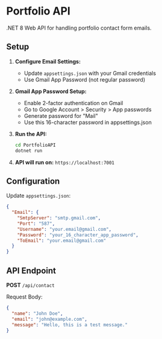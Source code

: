 # Portfolio API

.NET 8 Web API for handling portfolio contact form emails.

## Setup

1. **Configure Email Settings:**
   - Update `appsettings.json` with your Gmail credentials
   - Use Gmail App Password (not regular password)

2. **Gmail App Password Setup:**
   - Enable 2-factor authentication on Gmail
   - Go to Google Account > Security > App passwords
   - Generate password for "Mail"
   - Use this 16-character password in appsettings.json

3. **Run the API:**
   ```bash
   cd PortfolioAPI
   dotnet run
   ```

4. **API will run on:** `https://localhost:7001`

## Configuration

Update `appsettings.json`:
```json
{
  "Email": {
    "SmtpServer": "smtp.gmail.com",
    "Port": "587",
    "Username": "your.email@gmail.com",
    "Password": "your_16_character_app_password",
    "ToEmail": "your.email@gmail.com"
  }
}
```

## API Endpoint

**POST** `/api/contact`

Request Body:
```json
{
  "name": "John Doe",
  "email": "john@example.com",
  "message": "Hello, this is a test message."
}
```